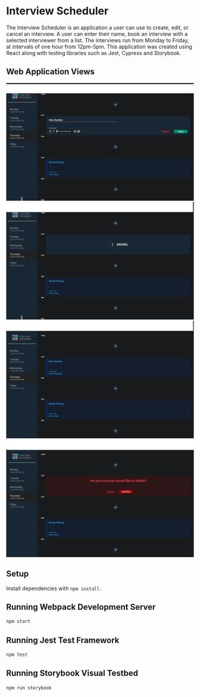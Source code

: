 # Interview Scheduler
The Interview Scheduler is an application a user can use to create, edit, or cancel an interview. A user can enter their name, book an interview with a selected interviewer from a list. The interviews run from Monday to Friday, at intervals of one hour from 12pm-5pm.
This application was created using React along with testing libraries such as Jest, Cypress and Storybook.

## Web Application Views

!["Enter a Name and Select an Interviewer of choice"](https://github.com/DionKanhai/scheduler/blob/master/docs/Enter%20Name%20and%20Select%20Interviewer.png?raw=true)
!["Save the Appointment"](https://github.com/DionKanhai/scheduler/blob/master/docs/Save%20an%20Appointment.png?raw=true)
!["After Saving the Appointment"](https://github.com/DionKanhai/scheduler/blob/master/docs/After%20Saving%20an%20Appointment.png?raw=true)
!["Confirm and Delete an Appointment"](https://github.com/DionKanhai/scheduler/blob/master/docs/Confirm%20Deleting%20an%20Appointment.png?raw=true)

## Setup

Install dependencies with `npm install`.

## Running Webpack Development Server

```sh
npm start
```

## Running Jest Test Framework

```sh
npm test
```

## Running Storybook Visual Testbed

```sh
npm run storybook
```
